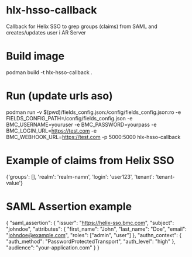 # hlx-hsso-callback
Callback for Helix SSO to grep groups (claims) from SAML and creates/updates user i AR Server

# Build image
podman build -t hlx-hsso-callback .

# Run (update urls aso)
podman run -v $(pwd)/fields_config.json:/config/fields_config.json:ro -e FIELDS_CONFIG_PATH=/config/fields_config.json -e BMC_USERNAME=youruser -e BMC_PASSWORD=yourpass -e BMC_LOGIN_URL=https://test.com -e BMC_WEBHOOK_URL=https://test.com -p 5000:5000 hlx-hsso-callback

# Example of claims from Helix SSO
{'groups': [], 'realm': 'realm-namn', 'login': 'user123', 'tenant': 'tenant-value'}

# SAML Assertion example
{
  "saml_assertion": {
    "issuer": "https://helix-sso.bmc.com",
    "subject": "johndoe",
    "attributes": {
      "first_name": "John",
      "last_name": "Doe",
      "email": "johndoe@example.com",
      "roles": ["admin", "user"]
    },
    "authn_context": {
      "auth_method": "PasswordProtectedTransport",
      "auth_level": "high"
    },
    "audience": "your-application.com"
  }
}

